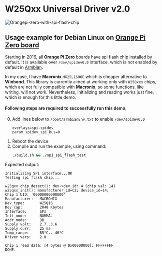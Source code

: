 # W25Qxx Universal Driver v2.0

![Orangepi-zero-with-spi-flash-chip](http://www.orangepi.org/img/computersAndMmicrocontrollers/Zero/Rectangle%20641.png) 

## Usage example for Debian Linux on [Orange Pi Zero board](http://www.orangepi.org/html/hardWare/computerAndMicrocontrollers/details/Orange-Pi-Zero.html)

Starting in 2016, all **Orange Pi Zero** boards have spi flash chip installed by default.
It is available over `/dev/spidev0.0` interface, which is not enabled by default in [Armbian](https://www.armbian.com/orange-pi-zero/).

In my case, I have **Macronix** `MX25L1606E` which is cheaper alternative to **Winbond**.
This library is currently aimed at working only with `W25Qxxx` chips, which are not fully compatible with **Macronix**, so some functions, like writing, will not work.
Nevertheless, initializing and reading works just fine, which is enough for this little demo.

#### Following steps are required to successfully run this demo,

0. Add lines below to `/boot/armbianEnv.txt` to enable `/dev/spidev0.0` 
    ```
    overlays=spi-spidev
    param_spidev_spi_bus=0
    ```
0. Reboot the device
0. Compile and run the example, using command:
    ``` bash
    ./build.sh && ./opi_spi_flash_test
    ```
Expected output:
```
Initializing SPI interface...OK
Testing spi flash chip...

w25qxx_chip_detect(): dev->dev_id: 4 (chip val: 14)
w25qxx_init(): manufacturer_id=C2; device_id=14;
Chip 1 UID: '00000000000000'
Manufacturer:   MACRONIX
Dev_type:       W25Q16
Dev_cap:        2048 Kbytes
Interface:      SPI
Intf_mode:      NORMAL
Addr_mode:      3B
Supply volt:    2.7..3.6
Supply curr:    25 ma
Temp_range:     85°C..-40°C
Driver vers:    2.0

Chip 1 read data: [4 bytes @ 0x00000000]: FFFFFFFF
DONE.
```
